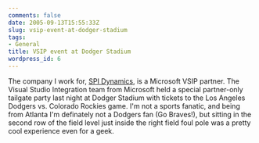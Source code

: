 ```yaml
---
comments: false
date: 2005-09-13T15:55:33Z
slug: vsip-event-at-dodger-stadium
tags:
- General
title: VSIP event at Dodger Stadium
wordpress_id: 6
---
```


The company I work for, [SPI Dynamics](http://www.spidynamics.com/), is a Microsoft VSIP partner. The Visual Studio Integration team from Microsoft held a special partner-only tailgate party last night at Dodger Stadium with tickets to the Los Angeles Dodgers vs. Colorado Rockies game. I'm not a sports fanatic, and being from Atlanta I'm definately not a Dodgers fan (Go Braves!), but sitting in the second row of the field level just inside the right field foul pole was a pretty cool experience even for a geek.

